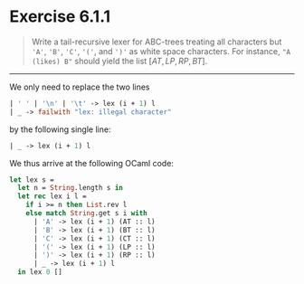 # Exercise 6.1.1

> Write a tail-recursive lexer for ABC-trees treating all characters but `'A'`, `'B'`, `'C'`, `'('`, and `')'` as white space characters.
> For instance, `"A (likes) B"` should yield the list $[\mathit{AT}, \mathit{LP}, \mathit{RP}, \mathit{BT}]$.

---

We only need to replace the two lines
```ocaml
| ' ' | '\n' | '\t' -> lex (i + 1) l
| _ -> failwith "lex: illegal character"
```
by the following single line:
```ocaml
| _ -> lex (i + 1) l
```
We thus arrive at the following OCaml code:
```ocaml
let lex s =
  let n = String.length s in
  let rec lex i l =
    if i >= n then List.rev l
    else match String.get s i with
      | 'A' -> lex (i + 1) (AT :: l)
      | 'B' -> lex (i + 1) (BT :: l)
      | 'C' -> lex (i + 1) (CT :: l)
      | '(' -> lex (i + 1) (LP :: l)
      | ')' -> lex (i + 1) (RP :: l)
      | _ -> lex (i + 1) l
  in lex 0 []
```
